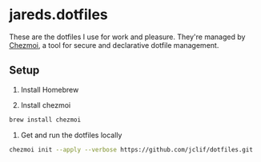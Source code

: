 # jareds.dotfiles

These are the dotfiles I use for work and pleasure. They're managed by [Chezmoi](https://github.com/twpayne/chezmoi), a tool for secure and declarative dotfile management.

## Setup

1. Install Homebrew

1. Install chezmoi
```bash
brew install chezmoi
```

1. Get and run the dotfiles locally
```bash
chezmoi init --apply --verbose https://github.com/jclif/dotfiles.git
```
